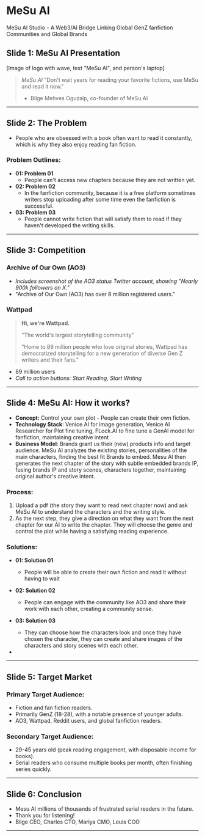 # MeSu AI 

MeSu AI Studio - A Web3/AI Bridge Linking Global GenZ fanfiction Communities and Global Brands

## Slide 1: MeSu AI Presentation

[Image of logo with wave, text "MeSu AI", and person's laptop]
 
> *MeSu AI* "Don't wait years for reading your favorite fictions, use MeSu and read it now."
>  - Bilge Mehves Oguzalp, co-founder of MeSu AI

---

## Slide 2: The Problem

*   People who are obsessed with a book often want to read it constantly, which is why they also enjoy reading fan fiction.

### Problem Outlines:

*   **01: Problem 01**
    *   People can't access new chapters because they are not written yet.
*   **02: Problem 02**
    *   In the fanfiction community, because it is a free platform sometimes writers stop uploading after some time even the fanfiction is successful.
*   **03: Problem 03**
    *   People cannot write fiction that will satisfy them to read if they haven't developed the writing skills.

---

## Slide 3: Competition

### Archive of Our Own (AO3)

*   *Includes screenshot of the AO3 status Twitter account, showing "Nearly 900k followers on X."*
*   "Archive of Our Own (AO3) has over 8 million registered users."

### Wattpad

> **Hi, we're Wattpad.**
>
> "The world's largest storytelling community"
>
> "Home to 89 million people who love original stories, Wattpad has democratized storytelling for a new generation of diverse Gen Z writers and their fans."

*   89 million users
*   *Call to action buttons: Start Reading, Start Writing*

---

## Slide 4: MeSu AI: How it works?

*   **Concept:** Control your own plot - People can create their own fiction.
*   **Technology Stack**: Venice AI for image generation, Venice AI Researcher for Plot fine tuning, FLock.AI to fine tune a GenAI model for fanfiction, maintaining creative intent
*   **Business Model**: Brands grant us their (new) products info and target audience.  MeSu AI analyzes the existing stories, personalities of the main characters, finding the best fit Brands to embed.  Mesu AI then generates the next chapter of the story with subtle embedded brands IP, fusing brands IP and story scenes, characters together, maintaining original author's creative intent.    
 
### Process:

1.  Upload a pdf (the story they want to read next chapter now) and ask MeSu AI to understand the characters and the writing style.
2.  As the next step, they give a direction on what they want from the next chapter for our AI to write the chapter. They will choose the genre and control the plot while having a satisfying reading experience.

### Solutions:

*   **01: Solution 01**
    *   People will be able to create their own fiction and read it without having to wait
*   **02: Solution 02**
    *   People can engage with the community like AO3 and share their work with each other, creating a community sense.
*   **03: Solution 03**
    *   They can choose how the characters look and once they have chosen the character, they can create and share images of the characters and story scenes with each other.

* 
---

## Slide 5: Target Market

### Primary Target Audience:

*   Fiction and fan fiction readers.
*   Primarily GenZ (18-28), with a notable presence of younger adults.
*   AO3, Wattpad, Reddit users, and global fanfiction readers.

### Secondary Target Audience:

*   29-45 years old (peak reading engagement, with disposable income for books).
*   Serial readers who consume multiple books per month, often finishing series quickly.

---

## Slide 6: Conclusion

-  Mesu AI  millions of thousands of frustrated serial readers in the future.
-  Thank you for listening!
-  Bilge CEO, Charles CTO, Mariya CMO, Louis COO

---
